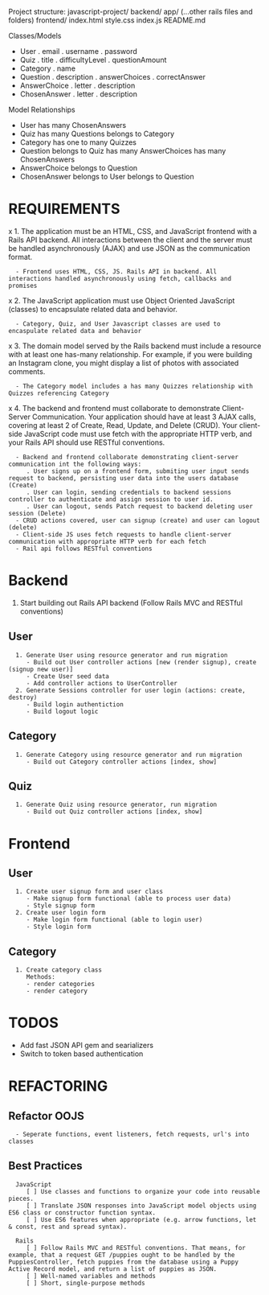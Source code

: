 Project structure:
   javascript-project/
   backend/
      app/
      (...other rails files and folders)
   frontend/
      index.html
      style.css
      index.js
   README.md

Classes/Models
   - User
      . email
      . username
      . password
   - Quiz
      . title
      . difficultyLevel
      . questionAmount
   - Category
      . name
   - Question
      . description
      . answerChoices
      . correctAnswer
   - AnswerChoice
      . letter
      . description
   - ChosenAnswer
      . letter
      . description

Model Relationships
   - User
      has many ChosenAnswers
   - Quiz
      has many Questions
      belongs to Category
   - Category
      has one to many Quizzes
   - Question
      belongs to Quiz
      has many AnswerChoices
      has many ChosenAnswers
   - AnswerChoice
      belongs to Question
   - ChosenAnswer
      belongs to User
      belongs to Question

# REQUIREMENTS
   x 1. The application must be an HTML, CSS, and JavaScript frontend with a Rails API backend. All interactions between the client and the server must be handled asynchronously (AJAX) and use JSON as the communication format.

      - Frontend uses HTML, CSS, JS. Rails API in backend. All interactions handled asynchronously using fetch, callbacks and promises

   x 2. The JavaScript application must use Object Oriented JavaScript (classes) to encapsulate related data and behavior.
   
      - Category, Quiz, and User Javascript classes are used to encaspulate related data and behavior

   x 3. The domain model served by the Rails backend must include a resource with at least one has-many relationship. For example, if you were building an Instagram clone, you might display a list of photos with associated comments.

      - The Category model includes a has many Quizzes relationship with Quizzes referencing Category

   x 4. The backend and frontend must collaborate to demonstrate Client-Server Communication. Your application should have at least 3 AJAX calls, covering at least 2 of Create, Read, Update, and Delete (CRUD). Your client-side JavaScript code must use fetch with the appropriate HTTP verb, and your Rails API should use RESTful conventions.

      - Backend and frontend collaborate demonstrating client-server communication int the following ways:
         . User signs up on a frontend form, submiting user input sends request to backend, persisting user data into the users database (Create)
         . User can login, sending credentials to backend sessions controller to authenticate and assign session to user id.
         . User can logout, sends Patch request to backend deleting user session (Delete)
      - CRUD actions covered, user can signup (create) and user can logout (delete)
      - Client-side JS uses fetch requests to handle client-server communication with appropriate HTTP verb for each fetch
      - Rail api follows RESTful conventions

# Backend

   1. Start building out Rails API backend (Follow Rails MVC and RESTful conventions)
   ## User
      1. Generate User using resource generator and run migration
         - Build out User controller actions [new (render signup), create (signup new user)]
         - Create User seed data
         - Add controller actions to UserController
      2. Generate Sessions controller for user login (actions: create, destroy)
         - Build login authentiction
         - Build logout logic
   ## Category
      1. Generate Category using resource generator and run migration
         - Build out Category controller actions [index, show]
   
   ## Quiz
      1. Generate Quiz using resource generator, run migration
         - Build out Quiz controller actions [index, show]
      
# Frontend
   ## User
      1. Create user signup form and user class
         - Make signup form functional (able to process user data)
         - Style signup form
      2. Create user login form
         - Make login form functional (able to login user)
         - Style login form
   ## Category
      1. Create category class
         Methods:
         - render categories
         - render category

# TODOS
   - Add fast JSON API gem and searializers
   - Switch to token based authentication

# REFACTORING

   ## Refactor OOJS 
      - Seperate functions, event listeners, fetch requests, url's into classes

   ## Best Practices 
      JavaScript
         [ ] Use classes and functions to organize your code into reusable pieces.
         [ ] Translate JSON responses into JavaScript model objects using ES6 class or constructor function syntax.
         [ ] Use ES6 features when appropriate (e.g. arrow functions, let & const, rest and spread syntax).

      Rails
         [ ] Follow Rails MVC and RESTful conventions. That means, for example, that a request GET /puppies ought to be handled by the PuppiesController, fetch puppies from the database using a Puppy Active Record model, and return a list of puppies as JSON.
         [ ] Well-named variables and methods
         [ ] Short, single-purpose methods





